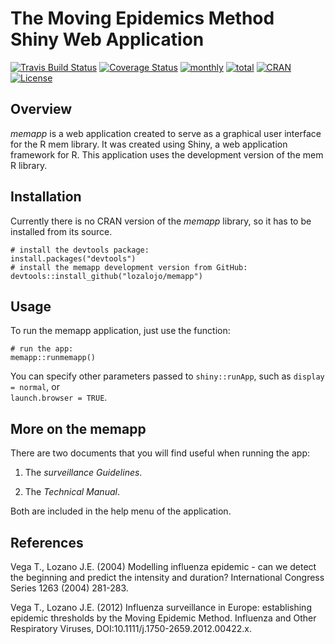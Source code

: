 # The Moving Epidemics Method Shiny Web Application

[![Travis Build Status](https://travis-ci.org/lozalojo/memapp.svg?branch=master)](https://travis-ci.org/lozalojo/memapp)
[![Coverage Status](https://img.shields.io/codecov/c/github/lozalojo/memapp/master.svg)](https://codecov.io/github/lozalojo/memapp?branch=master)
[![monthly](http://cranlogs.r-pkg.org/badges/memapp)](https://www.rpackages.io/package/memapp) 
[![total](http://cranlogs.r-pkg.org/badges/grand-total/memapp)](https://www.rpackages.io/package/memapp)
[![CRAN](http://www.r-pkg.org/badges/version/memapp?color=009999)](https://cran.r-project.org/package=memapp)
[![License](https://img.shields.io/badge/license-GPL%20%28%3E=%202%29-lightgrey.svg?style=flat)](http://www.gnu.org/licenses/gpl-2.0.html)

## Overview

*memapp* is a web application created to serve as a graphical user interface for the R mem library. It was created using Shiny, a web application framework for R. This application uses the development version of the mem R library.

## Installation

Currently there is no CRAN version of the *memapp* library, so it has to be installed from its source.

```
# install the devtools package:
install.packages("devtools")
# install the memapp development version from GitHub:
devtools::install_github("lozalojo/memapp")
```

## Usage

To run the memapp application, just use the function:

```
# run the app:
memapp::runmemapp()
```

You can specify other parameters passed to `shiny::runApp`, such as `display = normal`, or  
`launch.browser = TRUE`.

## More on the memapp

There are two documents that you will find useful when running the app:

1.  The *surveillance Guidelines*.
    
1.  The *Technical Manual*.

Both are included in the help menu of the application.

## References

Vega T., Lozano J.E. (2004) Modelling influenza epidemic - can we detect the beginning 
and predict the intensity and duration? International Congress Series 1263 (2004) 
281-283.

Vega T., Lozano J.E. (2012) Influenza surveillance in Europe: establishing epidemic 
thresholds by the Moving Epidemic Method. Influenza and Other Respiratory Viruses, 
DOI:10.1111/j.1750-2659.2012.00422.x.

